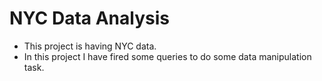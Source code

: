 # NYC Data Analysis
- This project is having NYC data.
- In this project I have fired some queries to do some data manipulation task.
